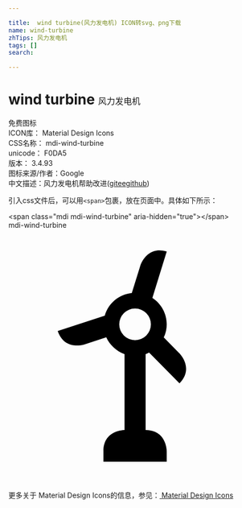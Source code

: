 ```yaml
---

title:  wind turbine(风力发电机) ICON转svg、png下载
name: wind-turbine
zhTips: 风力发电机
tags: []
search: 

---
```


# wind turbine  <small style="font-size: 60%;font-weight: 100">风力发电机</small>


<div class="detail-page">
<p>
<span><span class="badge-success badge">免费图标</span> </span>
<br/>
<span>
ICON库：
<span class="badge-secondary badge">Material Design Icons</span> 
</span>
<br/>
<span>
CSS名称：
<span class="badge-secondary badge">mdi-wind-turbine</span> 
</span>
<br/>
<span>
unicode：
<span class="badge-secondary badge">F0DA5</span> 
<copy-btn content='F0DA5' btn-title=""></copy-btn>
<copy-btn :content='String.fromCodePoint(parseInt("F0DA5", 16))' btn-title="复制U"></copy-btn>
</span>
<br/>
<span>
版本：
<span class="badge-secondary badge">3.4.93</span> 
</span>
<br/>
<span>图标来源/作者：<span class="badge-light badge">Google</span></span> 
<br/>
<span class="zh-detail">中文描述：<span class="badge-primary badge">风力发电机</span><span class="help-link"><span>帮助改进</span>(<a href="https://gitee.com/liuwave/icon-helper/edit/master/json/material/wind-turbine.json" target="_blank" rel="noopener noreferrer">gitee</a><a href="https://github.com/liuwave/icon-helper/edit/master/json/material/wind-turbine.json" target="_blank" rel="noopener noreferrer">github</a></span>)</span><br/>
</p>
</div>
<div class="alert alert-dark">
  <i class="mdi mdi-wind-turbine mdi-48px"></i>
  <i class="mdi mdi-wind-turbine mdi-36px"></i>
  <i class="mdi mdi-wind-turbine mdi-24px"></i>
  <i class="mdi mdi-wind-turbine mdi-18px"></i>
</div>
<div>
  <p>引入css文件后，可以用<code>&lt;span&gt;</code>包裹，放在页面中。具体如下所示：    
  </p>
  <div class="alert alert-primary" style="font-size: 14px">
    &lt;span class="mdi mdi-wind-turbine" aria-hidden="true"&gt;&lt;/span&gt;
    <copy-btn content='<span class="mdi mdi-wind-turbine" aria-hidden="true"></span>'></copy-btn>
  </div>
  <div class="alert alert-secondary">
    <i class="mdi mdi-wind-turbine"
    style="font-size: 24px"
    aria-hidden="true"></i> mdi-wind-turbine
    <copy-btn content="mdi-wind-turbine" btn-title="复制图标名称"></copy-btn>
  </div>
</div>
<div id="svg" class="svg-wrap">
<svg xmlns="http://www.w3.org/2000/svg" viewBox="0 0 24 24"><path d="M13.33,11.67L16.21,14.58C17.62,13.16 16.21,11.75 16.21,11.75L14.72,10.24C14.9,9.86 15,9.44 15,9C15,7.95 14.46,7.03 13.64,6.5L15,2.11C13.09,1.53 12.5,3.44 12.5,3.44L11.69,6.03C10.46,6.16 9.46,7 9.13,8.18L4.67,9.63C5.31,11.53 7.2,10.9 7.2,10.9L9.27,10.23C9.61,10.97 10.23,11.54 11,11.82V19C11,19 9,19 9,21C9,21.5 9,21.81 9,22H15V21C15,21 15,19 13,19V11.82C13.12,11.78 13.23,11.72 13.33,11.67M10.5,9A1.5,1.5 0 0,1 12,7.5A1.5,1.5 0 0,1 13.5,9A1.5,1.5 0 0,1 12,10.5A1.5,1.5 0 0,1 10.5,9Z" /></svg>
</div>
<detail full-name='mdi-wind-turbine'></detail>
    
<div><p>更多关于 Material Design Icons的信息，参见：<a target="_blank" href="https://iconhelper.cn/material.html"> Material Design Icons</a>
</p></div>
